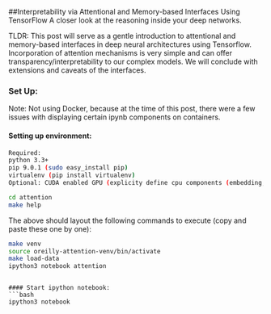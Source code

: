 ##Interpretability via Attentional and Memory-based Interfaces Using TensorFlow
A closer look at the reasoning inside your deep networks.

TLDR: This post will serve as a gentle introduction to attentional and memory-based interfaces in deep neural architectures using Tensorflow. Incorporation of attention mechanisms is very simple and can offer transparency/interpretability to our complex models. We will conclude with extensions and caveats of the interfaces. 

### Set Up:
Note: Not using Docker, because at the time of this post, there were a few issues with displaying certain ipynb components on containers.
#### Setting up environment:

```bash
Required:
python 3.3+
pip 9.0.1 (sudo easy_install pip)
virtualenv (pip install virtualenv)
Optional: CUDA enabled GPU (explicity define cpu components (embedding, etc.)
```

```bash
cd attention
make help
```
The above should layout the following commands to execute (copy and paste these one by one):
```bash
make venv
source oreilly-attention-venv/bin/activate
make load-data
ipython3 notebook attention
```
```

#### Start ipython notebook:
```bash
ipython3 notebook
```

